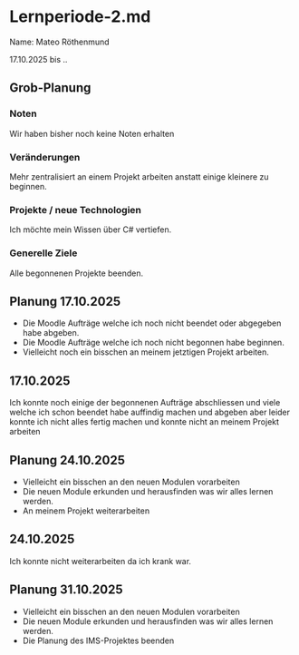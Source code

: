# Lernperiode-2.md
Name: Mateo Röthenmund

17.10.2025 bis ..

## Grob-Planung
### Noten
Wir haben bisher noch keine Noten erhalten

### Veränderungen
Mehr zentralisiert an einem Projekt arbeiten anstatt einige kleinere zu beginnen.

### Projekte / neue Technologien
Ich möchte mein Wissen über C# vertiefen.

### Generelle Ziele
Alle begonnenen Projekte beenden.

## Planung 17.10.2025
- Die Moodle Aufträge welche ich noch nicht beendet oder abgegeben habe abgeben.
- Die Moodle Aufträge welche ich noch nicht begonnen habe beginnen.
- Vielleicht noch ein bisschen an meinem jetztigen Projekt arbeiten.

## 17.10.2025
Ich konnte noch einige der begonnenen Aufträge abschliessen und viele welche ich schon beendet habe auffindig machen und
 abgeben aber leider konnte ich nicht alles fertig machen und konnte nicht an meinem Projekt arbeiten
 
## Planung 24.10.2025
- Vielleicht ein bisschen an den neuen Modulen vorarbeiten
- Die neuen Module erkunden und herausfinden was wir alles lernen werden.
- An meinem Projekt weiterarbeiten

## 24.10.2025
Ich konnte nicht weiterarbeiten da ich krank war.

## Planung 31.10.2025
- Vielleicht ein bisschen an den neuen Modulen vorarbeiten
- Die neuen Module erkunden und herausfinden was wir alles lernen werden.
- Die Planung des IMS-Projektes beenden
